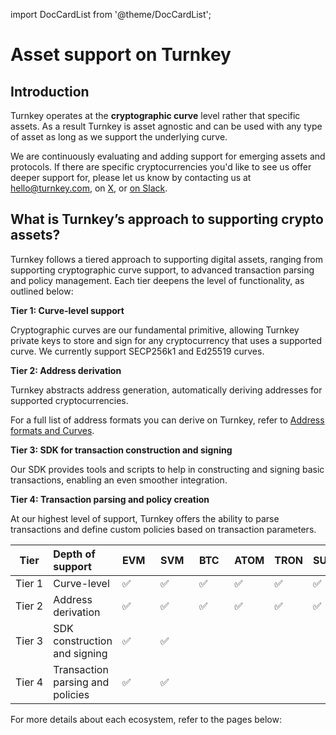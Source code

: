 import DocCardList from '@theme/DocCardList';

# Asset support on Turnkey

## Introduction

Turnkey operates at the **cryptographic curve** level rather that specific assets. As a result Turnkey is asset agnostic and can be used with any type of asset as long as we support the underlying curve.

We are continuously evaluating and adding support for emerging assets and protocols. If there are specific cryptocurrencies you'd like to see us offer deeper support for, please let us know by contacting us at <hello@turnkey.com>, on [X](https://x.com/turnkeyhq/), or [on Slack](https://join.slack.com/t/clubturnkey/shared_invite/zt-2837d2isy-gbH60kJ~XnXSSFHiqVOrqw).

## What is Turnkey’s approach to supporting crypto assets?

Turnkey follows a tiered approach to supporting digital assets, ranging from supporting cryptographic curve support, to advanced transaction parsing and policy management. Each tier deepens the level of functionality, as outlined below:

**Tier 1: Curve-level support**

Cryptographic curves are our fundamental primitive, allowing Turnkey private keys to store and sign for any cryptocurrency that uses a supported curve. We currently support SECP256k1 and Ed25519 curves.

**Tier 2: Address derivation**

Turnkey abstracts address generation, automatically deriving addresses for supported cryptocurrencies.

For a full list of address formats you can derive on Turnkey, refer to [Address formats and Curves](/concepts/wallets).

**Tier 3: SDK for transaction construction and signing**

Our SDK provides tools and scripts to help in constructing and signing basic transactions, enabling an even smoother integration.

**Tier 4: Transaction parsing and policy creation**

At our highest level of support, Turnkey offers the ability to parse transactions and define custom policies based on transaction parameters.

<!-- We insert &nbsp; characters to make the columns equal width -->

| Tier        | Depth of support                 | EVM&nbsp;&nbsp; | SVM&nbsp;&nbsp; | BTC&nbsp;&nbsp; | ATOM | TRON | SUI&nbsp;&nbsp;&nbsp; | APT&nbsp;&nbsp; |
| ----------- | :------------------------------- | --------------- | --------------- | --------------- | ---- | ---- | --------------------- | --------------- |
| Tier&nbsp;1 | Curve-level                      | ✅              | ✅              | ✅              | ✅   | ✅   | ✅                    | ✅              |
| Tier&nbsp;2 | Address derivation               | ✅              | ✅              | ✅              | ✅   | ✅   | ✅                    | ✅              |
| Tier&nbsp;3 | SDK construction and signing     | ✅              | ✅              |                 |      |      |                       |                 |
| Tier&nbsp;4 | Transaction parsing and policies | ✅              | ✅              |                 |      |      |                       |                 |

For more details about each ecosystem, refer to the pages below:
<DocCardList />
